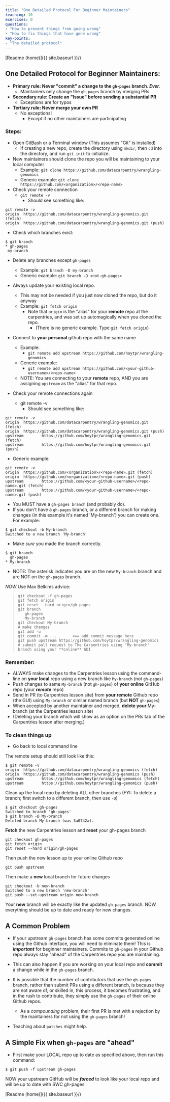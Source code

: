 ```yaml
---
title: "One Detailed Protocol For Beginner Maintainers"
teaching: 10
exercises: 0
questions:
- "How to prevent things from going wrong"
- "How to fix things that have gone wrong"
key-points:
- "The detailed protocol"
---
```


[Readme (home)]({{ site.baseurl }}/)

## One Detailed Protocol for Beginner Maintainers: 

- **Primary rule: Never "commit" a change to the `gh-pages` branch. *Ever***.
	- Maintainers only change the `gh-pages` branch by merging PRs.
- **Secondary rule: Create an "Issue" before sending a substantial PR**
	- Exceptions are for typos
- **Tertiary rule: Never merge your own PR**
	- No exceptions!
		- *Except* if no other maintainers are participating

### Steps:

- Open GitBash or a Terminal window (This assumes "Git" is installed)
	- If creating a new repo, create the directory using `mkdir`, then `cd` into the directory, and run `git init` to initialize.
- New maintainers should clone the repo you will be maintaining to your local computer
	- Example: `git clone https://github.com/datacarpentry/wrangling-genomics`
	- Generic example: `git clone https://github.com/<organization>/<repo-name>`
- Check your remote connection
	- `git remote -v`
		- Should see something like:
```
git remote -v
origin  https://github.com/datacarpentry/wrangling-genomics.git (fetch)
origin  https://github.com/datacarpentry/wrangling-genomics.git (push)
```	
- Check which branches exist:

```
$ git branch
* gh-pages
 my-branch
```
- Delete any branches except `gh-pages`
	- Example: `git branch -D my-branch`
	- Generic example: `git branch -D <not-gh-pages>`
		
- Always update your existing local repo.
	- This may not be needed if you just now cloned the repo, but do it anyway
	- Example: `git fetch origin`
		- Note that `origin` is the "alias" for your **remote** repo at the carpentries, and was set up automagically when you cloned the repo.
			- (There is no generic example. Type `git fetch origin`)
- Connect to **your personal** github repo with the same name
	- Example:
		- `git remote add upstream https://github.com/hoytpr/wrangling-genomics`
	- Generic example:
		- `git remote add upstream https://github.com/<your-github-username>/<repo-name>`
	- NOTE: You are connecting to your **remote** repo, AND you are assigning  `upstream` as the "alias" for that repo.
- Check your remote connections again
	- git remote -v
		- Should see something like:

```
git remote -v
origin  https://github.com/datacarpentry/wrangling-genomics.git (fetch)
origin  https://github.com/datacarpentry/wrangling-genomics.git (push)
upstream        https://github.com/hoytpr/wrangling-genomics.git (fetch)
upstream        https://github.com/hoytpr/wrangling-genomics.git (push)
```	
   - Generic example:

```
git remote -v
origin  https://github.com/<organization>/<repo-name>.git (fetch)
origin  https://github.com/<organization>/<repo-name>.git (push)
upstream        https://github.com/<your-github-username>/<repo-name>.git (fetch)
upstream        https://github.com/<your-github-username>/<repo-name>.git (push)
```	

<!--

- Setup the remote "origin" to a Carpentries repo, for example the "wrangling-genomics"

`git remote add origin https://github.com/datacarpentry/wrangling-genomics`

- check the remote origin is correct

```
git remote -v
origin  https://github.com/datacarpentry/wrangling-genomics.git (fetch)
origin  https://github.com/datacarpentry/wrangling-genomics.git (push)
```

- Setup the remote "upstream" as **your** remote GitHub repo

`git remote add upstream https://github.com/hoytpr/wrangling-genomics`

- check the remote upstream is correct

```
git remote -v
origin  https://github.com/datacarpentry/wrangling-genomics.git (fetch)
origin  https://github.com/datacarpentry/wrangling-genomics.git (push)
upstream        https://github.com/hoytpr/wrangling-genomics.git (fetch)
upstream        https://github.com/hoytpr/wrangling-genomics.git (push)

```

- Make sure you have a "gh-pages" branch and a branch for making changes and PRs

```
$ git branch
* gh-pages
  My-branch
```

-->

- You MUST have a `gh-pages branch` (and probably do). 
- If you don't have a `gh-pages` branch, or a different branch for making changes (in this example it's named 'My-branch') you can create one. For example:

```
$ git checkout -b My-branch
Switched to a new branch 'My-branch'
```

- Make *sure* you made the branch correctly.

```
$ git branch
  gh-pages
* My-branch
```

- NOTE: The asterisk indicates you are on the new `My-branch` branch and are NOT on the `gh-pages` branch.

_*NOW*_ Use Max Belkims advice:

> ```
> git checkout -f gh-pages
> git fetch origin
> git reset --hard origin/gh-pages
> git branch
>    gh-pages
>    My-branch
> git checkout My-branch
> # make changes
> git add -u
> git commit -m ...       <== add commit message here
> git push upstream https://github.com/hoytpr/wrangling-genomics
> # submit pull request to The Carpentries using "My-branch" branch using your **online** GUI
> ```

### Remember:
- ALWAYS make changes to the Carpentries lesson using the command-line on **your local** repo using a new branch like `My-branch` (not `gh-pages`)
- Push changes to same `My-branch` (not `gh-pages`) of **your online** GitHub repo (your ***remote*** repo)
- Send in PR (to Carpentries lesson site) from **your remote** Github repo (the GUI) using `My-branch` or similar named branch (but **NOT** `gh-pages`)
- When accepted by another maintainer and merged, **delete your** My-branch (at the Carpentries lesson site)
- (Deleting your branch which will show as an option on the PRs tab of the Carpentries lesson after merging.)

### To clean things up
- Go back to local command line

The remote setup should still look like this:

```
$ git remote -v
origin  https://github.com/datacarpentry/wrangling-genomics (fetch)
origin  https://github.com/datacarpentry/wrangling-genomics (push)
upstream        https://github.com/hoytpr/wrangling-genomics (fetch)
upstream        https://github.com/hoytpr/wrangling-genomics (push)
```

Clean up the local repo by deleting ALL other branches (FYI: To delete a branch; first switch to a different branch, then use `-D`)

```
$ git checkout gh-pages
Switched to branch 'gh-pages'
$ git branch -D My-branch
Deleted branch My-branch (was 3a0742a).
```

**Fetch** the new Carpentries lesson and **reset** your gh-pages branch

```
git checkout gh-pages
git fetch origin
git reset --hard origin/gh-pages
```

Then push the new lesson up to your online Github repo

`git push upstream`

Then make a **new** local branch for future changes
```
git checkout -b new-branch
Switched to a new branch 'new-branch'
git push --set-upstream origin new-branch
```

Your **new** branch will be exactly like the updated `gh-pages` branch. 
NOW everything should be up to date and ready for new changes. 

## A Common Problem <a name="wrong-ahead"></a>

- If your upstream `gh-pages` branch has some commits generated online using the Github interface, you will need to eliminate them! This is ***important*** for beginner maintainers. Commits to `gh-pages` in your Github repo always stay "ahead" of the Carpentries repo you are maintaining.

- This can also happen if you are working on your local repo and **commit** a change while in the `gh-pages` branch. 

- It is possible that the number of contributors that use the `gh-pages` branch, rather than 
submit PRs using a different branch, is because they are not aware of, or skilled in, this process, 
it becomes frustrating, and in the rush to contribute, 
they simply use the `gh-pages` of their online Github repos.
	- As a *compounding* problem, their first PR is met with a rejection by the maintainers 
	for not using the `gh-pages` branch! 

- Teaching about `patches` might help.

## A Simple Fix when `gh-pages` are "ahead" 

- First make your LOCAL repo up to date as specified above, then run this command: 

`$ git push -f upstream gh-pages`

NOW your upstream GitHub will be ***forced*** to look like your local repo and
will be up to date with SWC gh-pages


[Readme (home)]({{ site.baseurl }}/)